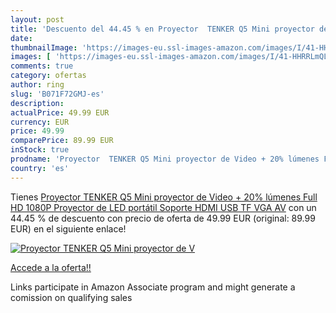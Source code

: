 ```yaml
---
layout: post
title: 'Descuento del 44.45 % en Proyector  TENKER Q5 Mini proyector de V'
date: 
thumbnailImage: 'https://images-eu.ssl-images-amazon.com/images/I/41-HHRRLmQL._SL200_.jpg'
images: [ 'https://images-eu.ssl-images-amazon.com/images/I/41-HHRRLmQL._SL200_.jpg' ]
comments: true
category: ofertas
author: ring
slug: 'B071F72GMJ-es'
description:
actualPrice: 49.99 EUR
currency: EUR
price: 49.99
comparePrice: 89.99 EUR
inStock: true
prodname: 'Proyector  TENKER Q5 Mini proyector de Video + 20% lúmenes Full HD 1080P Proyector de LED portátil Soporte HDMI USB TF VGA AV'
country: 'es'
---
```


Tienes [Proyector  TENKER Q5 Mini proyector de Video + 20% lúmenes Full HD 1080P Proyector de LED portátil Soporte HDMI USB TF VGA AV](https://www.amazon.es/dp/B071F72GMJ/?tag=tolees-21) con un 44.45 % de descuento con precio de oferta de 49.99 EUR (original: 89.99 EUR) en el siguiente enlace!

[![Proyector  TENKER Q5 Mini proyector de V](https://images-eu.ssl-images-amazon.com/images/I/41-HHRRLmQL._SL200_.jpg)](https://www.amazon.es/dp/B071F72GMJ/?tag=tolees-21)

[Accede a la oferta!!](https://www.amazon.es/dp/B071F72GMJ/?tag=tolees-21)

Links participate in Amazon Associate program and might generate a comission on qualifying sales


